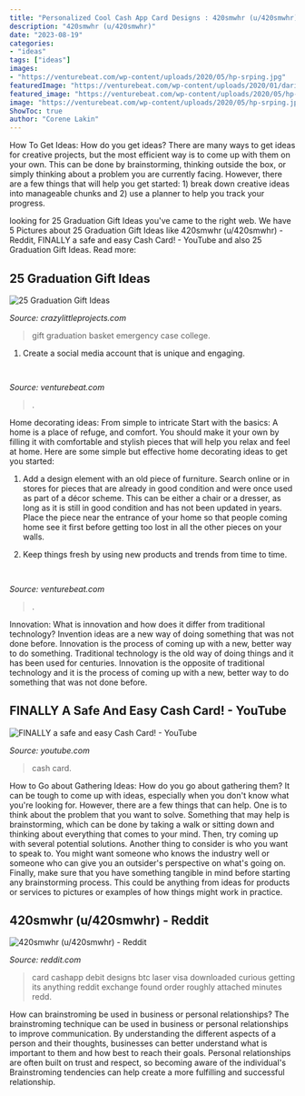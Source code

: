 ```yaml
---
title: "Personalized Cool Cash App Card Designs : 420smwhr (u/420smwhr)"
description: "420smwhr (u/420smwhr)"
date: "2023-08-19"
categories:
- "ideas"
tags: ["ideas"]
images:
- "https://venturebeat.com/wp-content/uploads/2020/05/hp-srping.jpg"
featuredImage: "https://venturebeat.com/wp-content/uploads/2020/01/dario-gil.jpg?w=800"
featured_image: "https://venturebeat.com/wp-content/uploads/2020/05/hp-srping.jpg"
image: "https://venturebeat.com/wp-content/uploads/2020/05/hp-srping.jpg"
ShowToc: true
author: "Corene Lakin"
---
```



How To Get Ideas: How do you get ideas?
There are many ways to get ideas for creative projects, but the most efficient way is to come up with them on your own. This can be done by brainstorming, thinking outside the box, or simply thinking about a problem you are currently facing. However, there are a few things that will help you get started: 1) break down creative ideas into manageable chunks and 2) use a planner to help you track your progress.

	

		
looking for 25 Graduation Gift Ideas you've came to the right web. We have 5 Pictures about 25 Graduation Gift Ideas like 420smwhr (u/420smwhr) - Reddit, FINALLY a safe and easy Cash Card! - YouTube and also 25 Graduation Gift Ideas. Read more:
		
    
## 25 Graduation Gift Ideas

<img loading=lazy src="https://crazylittleprojects.com/wp-content/uploads/2015/05/Incase-791x1024.jpg" onerror="this.onerror=null;this.src='https://tse3.mm.bing.net/th?id=OIP.Lj4MrlZSI5bc5dwHpEe8QAHaJl&amp;pid=15.1';" alt="25 Graduation Gift Ideas">

_Source: crazylittleprojects.com_

>gift graduation basket emergency case college. 

	

1. Create a social media account that is unique and engaging.

    
## 

<img loading=lazy src="https://venturebeat.com/wp-content/uploads/2020/01/dario-gil.jpg?w=800" onerror="this.onerror=null;this.src='https://tse1.mm.bing.net/th?id=OIP.v0G8eXwdyMDuLrKYJXJeWQHaE7&amp;pid=15.1';" alt="">

_Source: venturebeat.com_

>. 

	

Home decorating ideas: From simple to intricate
Start with the basics: A home is a place of refuge, and comfort. You should make it your own by filling it with comfortable and stylish pieces that will help you relax and feel at home. Here are some simple but effective home decorating ideas to get you started:
1. Add a design element with an old piece of furniture. Search online or in stores for pieces that are already in good condition and were once used as part of a décor scheme. This can be either a chair or a dresser, as long as it is still in good condition and has not been updated in years. Place the piece near the entrance of your home so that people coming home see it first before getting too lost in all the other pieces on your walls.

2. Keep things fresh by using new products and trends from time to time.

    
## 

<img loading=lazy src="https://venturebeat.com/wp-content/uploads/2020/05/hp-srping.jpg" onerror="this.onerror=null;this.src='https://tse2.mm.bing.net/th?id=OIP.qUUhiSxdv1PtsJHjvuuKjgHaF7&amp;pid=15.1';" alt="">

_Source: venturebeat.com_

>. 

	

Innovation: What is innovation and how does it differ from traditional technology?
Invention ideas are a new way of doing something that was not done before. Innovation is the process of coming up with a new, better way to do something. Traditional technology is the old way of doing things and it has been used for centuries. Innovation is the opposite of traditional technology and it is the process of coming up with a new, better way to do something that was not done before.

    
## FINALLY A Safe And Easy Cash Card! - YouTube

<img loading=lazy src="https://i.ytimg.com/vi/8w_kvoilT-8/maxresdefault.jpg" onerror="this.onerror=null;this.src='https://tse1.mm.bing.net/th?id=OIP.4m2O7mhQ296YwhO2FUL3xAHaEK&amp;pid=15.1';" alt="FINALLY a safe and easy Cash Card! - YouTube">

_Source: youtube.com_

>cash card. 

	

How to Go about Gathering Ideas: How do you go about gathering them?
It can be tough to come up with ideas, especially when you don't know what you're looking for. However, there are a few things that can help. One is to think about the problem that you want to solve. Something that may help is brainstorming, which can be done by taking a walk or sitting down and thinking about everything that comes to your mind. Then, try coming up with several potential solutions. Another thing to consider is who you want to speak to. You might want someone who knows the industry well or someone who can give you an outsider's perspective on what's going on. Finally, make sure that you have something tangible in mind before starting any brainstorming process. This could be anything from ideas for products or services to pictures or examples of how things might work in practice.

    
## 420smwhr (u/420smwhr) - Reddit

<img loading=lazy src="https://i.redd.it/cmvzgu9awjd01.jpg" onerror="this.onerror=null;this.src='https://tse3.mm.bing.net/th?id=OIP.efZIVgdGy05w7bfdJJanHgHaHa&amp;pid=15.1';" alt="420smwhr (u/420smwhr) - Reddit">

_Source: reddit.com_

>card cashapp debit designs btc laser visa downloaded curious getting its anything reddit exchange found order roughly attached minutes redd. 

	

How can brainstroming be used in business or personal relationships?
The brainstroming technique can be used in business or personal relationships to improve communication. By understanding the different aspects of a person and their thoughts, businesses can better understand what is important to them and how best to reach their goals. Personal relationships are often built on trust and respect, so becoming aware of the individual's Brainstroming tendencies can help create a more fulfilling and successful relationship.

